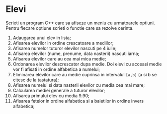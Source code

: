 # Elevi
Scrieti un program C++ care sa afiseze un meniu cu urmatoarele optiuni. Pentru fiecare optiune scrieti o functie care sa rezolve cerinta.

1) Adaugarea unui elev in lista;
2) Afisarea elevilor in ordine crescatoare a mediilor;
3) Afisarea numelor tuturor elevilor nascuti pe 4 iulie;
4) Afisarea elevilor (nume, prenume, data nasterii) nascuti iarna;
5) Afisarea elevilor care au cea mai mica medie;
6) Ordonarea elevilor descrescator dupa medie. Doi elevi cu acceasi medie vor fi afisati in ordine alfabetica a numelui;
7) Eliminarea elevilor care au medie cuprinsa in intervalul `[a,b]` (a si b se citesc de la tastatura);
8) Afisarea numelui si data nasterii elevilor cu media cea mai mare;
9) Calcularea mediei generale a tuturor elevilor;
10) Afisarea primului elev cu media 9.90;
11) Afisarea fetelor in ordine alfabetica si a baietilor in ordine invers alfabetica;
